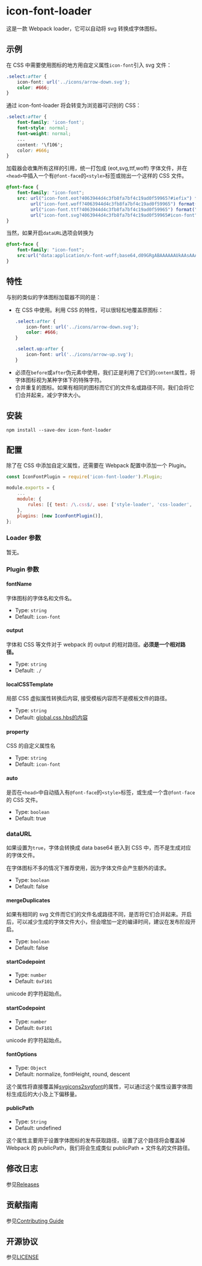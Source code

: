 # icon-font-loader

这是一款 Webpack loader，它可以自动将 svg 转换成字体图标。

## 示例

在 CSS 中需要使用图标的地方用自定义属性`icon-font`引入 svg 文件：

``` css
.select:after {
    icon-font: url('../icons/arrow-down.svg');
    color: #666;
}
```

通过 icon-font-loader 将会转变为浏览器可识别的 CSS：

``` css
.select:after {
    font-family: 'icon-font';
    font-style: normal;
    font-weight: normal;
    ...
    content: '\f106';
    color: #666;
}
```

加载器会收集所有这样的引用，统一打包成 (eot,svg,ttf,woff) 字体文件，并在`<head>`中插入一个有`@font-face`的`<style>`标签或抛出一个这样的 CSS 文件。

``` css
@font-face {
    font-family: "icon-font";
    src: url("icon-font.eot?4063944d4c3fb8fa7bf4c19ad0f59965?#iefix") format("embedded-opentype"),
         url("icon-font.woff?4063944d4c3fb8fa7bf4c19ad0f59965") format("woff"),
         url("icon-font.ttf?4063944d4c3fb8fa7bf4c19ad0f59965") format("truetype"),
         url("icon-font.svg?4063944d4c3fb8fa7bf4c19ad0f59965#icon-font") format("svg");
}
```

当然，如果开启`dataURL`选项会转换为

``` css
@font-face {
	font-family: "icon-font";
	src:url("data:application/x-font-woff;base64,d09GRgABAAAAAAUkAAsAAAAACQgAAQAAAAAAAAAAAAAAAAAAAAAAAAAAAABHU1VCAAABCAAAAHcAAAC4Ifsmu09TLzIAAAGAAAAAPQAAAFZWTEunY21hcAAAAcAAAADxAAACuqtTRqJnbHlmAAACtAAAAEIAAABwWoXqgmhlYBewAAA=") format("woff");
}
```

## 特性

与别的类似的字体图标加载器不同的是：

- 在 CSS 中使用。利用 CSS 的特性，可以很轻松地覆盖原图标：
    ``` css
    .select:after {
        icon-font: url('../icons/arrow-down.svg');
        color: #666;
    }

    .select.up:after {
        icon-font: url('../icons/arrow-up.svg');
    }
    ```
- 必须在`before`或`after`伪元素中使用，我们正是利用了它们的`content`属性，将字体图标视为某种字体下的特殊字符。
- 合并重复的图标。如果有相同的图标而它们的文件名或路径不同，我们会将它们合并起来，减少字体大小。

## 安装

``` shell
npm install --save-dev icon-font-loader
```

## 配置

除了在 CSS 中添加自定义属性，还需要在 Webpack 配置中添加一个 Plugin。

```javascript
const IconFontPlugin = require('icon-font-loader').Plugin;

module.exports = {
    ...
    module: {
        rules: [{ test: /\.css$/, use: ['style-loader', 'css-loader', 'icon-font-loader'] }],
    },
    plugins: [new IconFontPlugin()],
};
```

### Loader 参数

暂无。

### Plugin 参数

#### fontName
字体图标的字体名和文件名。

- Type: `string`
- Default: `icon-font`

#### output

字体和 CSS 等文件对于 webpack 的 output 的相对路径。**必须是一个相对路径。**

- Type: `string`
- Default: `./`

#### localCSSTemplate

局部 CSS 虚拟属性转换后内容, 接受模板内容而不是模板文件的路径。

- Type: `string`
- Default: [global.css.hbs的内容](https://github.com/vusion/icon-font-loader/blob/master/src/global.css.hbs)

#### property

CSS 的自定义属性名

- Type: `string`
- Default: `icon-font`

#### auto

是否在`<head>`中自动插入有`@font-face`的`<style>`标签，或生成一个含`@font-face`的 CSS 文件。

- Type: `boolean`
- Default: true

### dataURL

如果设置为`true`，字体会转换成 data base64 嵌入到 CSS 中，而不是生成对应的字体文件。

在字体图标不多的情况下推荐使用，因为字体文件会产生额外的请求。

- Type: `boolean`
- Default: false

#### mergeDuplicates

如果有相同的 svg 文件而它们的文件名或路径不同，是否将它们合并起来。开启后，可以减少生成的字体文件大小，但会增加一定的编译时间，建议在发布阶段开启。

- Type: `boolean`
- Default: false

#### startCodepoint

- Type: `number`
- Default: `0xF101`

unicode 的字符起始点。

#### startCodepoint

- Type: `number`
- Default: `0xF101`

unicode 的字符起始点。

#### fontOptions

- Type: `Object`
- Default: normalize, fontHeight, round, descent

这个属性将直接覆盖掉[svgicons2svgfont](https://github.com/nfroidure/svgicons2svgfont)的属性，可以通过这个属性设置字体图标生成后的大小及上下偏移量。

#### publicPath

- Type: `String`
- Default: undefined

这个属性主要用于设置字体图标的发布获取路径，设置了这个路径将会覆盖掉 Webpack 的 publicPath，我们将会生成类似 publicPath + 文件名的文件路径。

## 修改日志

参见[Releases](https://github.com/vusion/icon-font-loader/releases)

## 贡献指南

参见[Contributing Guide](https://github.com/vusion/DOCUMENTATION/issues/4)

## 开源协议

参见[LICENSE](LICENSE)
